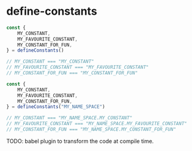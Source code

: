 # define-constants

```javascript
const {
	MY_CONSTANT,
	MY_FAVOURITE_CONSTANT,
	MY_CONSTANT_FOR_FUN,
} = defineConstants()

// MY_CONSTANT === "MY_CONSTANT"
// MY_FAVOURITE_CONSTANT === "MY_FAVOURITE_CONSTANT"
// MY_CONSTANT_FOR_FUN === "MY_CONSTANT_FOR_FUN"
```

```javascript
const {
	MY_CONSTANT,
	MY_FAVOURITE_CONSTANT,
	MY_CONSTANT_FOR_FUN,
} = defineConstants("MY_NAME_SPACE")

// MY_CONSTANT === "MY_NAME_SPACE.MY_CONSTANT"
// MY_FAVOURITE_CONSTANT === "MY_NAME_SPACE.MY_FAVOURITE_CONSTANT"
// MY_CONSTANT_FOR_FUN === "MY_NAME_SPACE.MY_CONSTANT_FOR_FUN"
```

TODO: babel plugin to transform the code at compile time.
